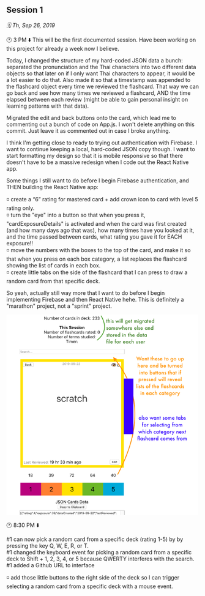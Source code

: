 ## Session 1
*🗓 Th, Sep 26, 2019* <br>

🕐 3 PM ⬇️
This will be the first documented session. Have been working on this project for already a week now I believe.

Today, I changed the structure of my hard-coded JSON data a bunch: separated the pronunciation and the Thai characters into two different data objects so that later on if I only want Thai characters to appear, it would be a lot easier to do that. Also made it so that a timestamp was appended to the flashcard object every time we reviewed the flashcard. That way we can go back and see how many times we reviewed a flashcard, AND the time elapsed between each review (might be able to gain personal insight on learning patterns with that data).

Migrated the edit and back buttons onto the card, which lead me to commenting out a bunch of code on App.js. I won't delete anything on this commit. Just leave it as commented out in case I broke anything.

I think I'm getting close to ready to trying out authentication with Firebase. I want to continue keeping a local, hard-coded JSON copy though. I want to start formatting my design so that it is mobile responsive so that there doesn't have to be a massive redesign when I code out the React Native app.

Some things I still want to do before I begin Firebase authentication, and THEN building the React Native app:

◽️ create a “6” rating for mastered card + add crown icon to card with level 5 rating only.<br>
◽️ turn the "eye" into a button so that when you press it, "cardExposureDetails" is activated and when the card was first created (and how many days ago that was), how many times have you looked at it, and the time passed between cards, what rating you gave it for EACH exposure!! <br>
◽️ move the numbers with the boxes to the top of the card, and make it so that when you press on each box category, a list replaces the flashcard showing the list of cards in each box.<br>
◽️ create little tabs on the side of the flashcard that I can press to draw a random card from that specific deck.

So yeah, actually still way more that I want to do before I begin implementing Firebase and then React Native hehe. This is definitely a "marathon" project, not a "sprint" project.

<img src="/screenshots/09-26-2019.png" width="500" alt="09/26/2019">

🕐 8:30 PM ⬇️

#1 can now pick a random card from a specific deck (rating 1-5) by by pressing the key Q, W, E, R, or T.<br>
#1 changed the keyboard event for picking a random card from a specific deck to Shift + 1, 2, 3, 4, or 5 because QWERTY interferes with the search.<br>
#1 added a Github URL to interface

◽️ add those little buttons to the right side of the deck so I can trigger selecting a random card from a specific deck with a mouse event.